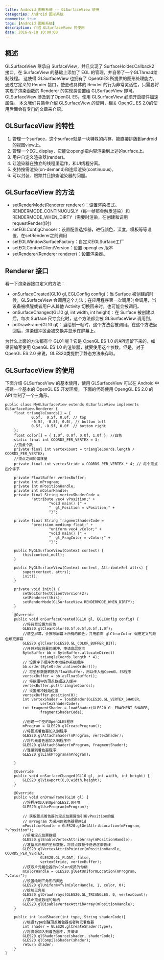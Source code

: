 ```yaml
---
title: Android 图形系统 -- GLSurfaceView 使用
categories: Android 图形系统
comments: true
tags: [Android 图形系统]
description: 介绍 GLSurfaceView 的使用
date: 2016-9-18 10:00:00
---
```


## 概述

GLSurfaceView 继承自 SurfaceView，并且实现了 SurfaceHolder.Callback2 接口。在 SurfaceView 的基础上添加了 EGL 的管理，并自带了一个GLThread绘制线程。
这使得 GLSurfaceView 也拥有了 OpenGlES 所提供的图形处理能力，通过它定义的 Render 接口，使更改具体的 Render 的行为非常灵活性，只需要将实现了渲染函数的 Renderer 的实现类设置给 GLSurfaceView 即可。
GLSurfaceView 涉及到了OpenGL ES，使用 GLSurfaceView 必须开启硬件加速属性。
本文我们只简单介绍 GLSurfaceView 的使用，相关 OpenGL ES 2.0的使用后面会有专门的文章来介绍。

## GLSurfaceView 的特性

 1. 管理一个surface，这个surface就是一块特殊的内存，能直接排版到android的视图view上。
 2. 管理一个EGL display，它能让opengl把内容渲染到上述的surface上。
 3. 用户自定义渲染器(render)。
 4. 让渲染器在独立的线程里运作，和UI线程分离。
 5. 支持按需渲染(on-demand)和连续渲染(continuous)。
 6. 可以封装、跟踪并且排查渲染器的问题。

## GLSurfaceView 的方法

 - setRenderMode(Renderer renderer)：设置渲染模式。RENDERMODE_CONTINUOUSLY（每一帧都会触发渲染）和RENDERMODE_WHEN_DIRTY（需要时渲染，在创建和调用requestRender()时）
 - setEGLConfigChooser：设置配置选择器，进行颜色，深度，模板等等设置，在setRenderer之前调用
 - setEGLWindowSurfaceFactory：自定义EGLSurface工厂
 - setEGLContextClientVersion：设置 opengl es 版本
 - setRenderer(Renderer renderer)：设置渲染器。

## Renderer 接口

看一下渲染器接口定义的方法：

 - onSurfaceCreated(GL10 gl, EGLConfig config)：当 Surface 被创建的时候，GLSurfaceView 会调用这个方法；在应用程序第一次调用时会调用，当设备被唤醒或者用户从其他 Activity 切换回来时，也可能会被调用。
 - onSurfaceChanged(GL10 gl, int width, int height)：在 Surface 被创建以后，每次 Surface 尺寸变化时，这个方法都会被 GLSurfaceView 调用到。
 - onDrawFrame(GL10 gl)：当绘制一帧时，这个方法会被调用。在这个方法返回后，渲染缓冲区会被交换并显示在屏幕上。

为什么上面的方法都有个 GL01 呢？它是 OpenGL ES 1.0 的API遗留下来的，如果要编写使用 OpenGL ES 1.0 的渲染器，就要使用这个参数。但是，对于 OpenGL ES 2.0 来说，GLES20类提供了静态方法来存取。

## GLSurfaceView 的使用

下面介绍 GLSurfaceView 的基本使用，使用 GLSurfaceView 可以在 Android 中搭建一个基本的 OpenGL ES 开发环境。
下面的代码使用 OpengGL ES 2.0 的 API 绘制了一个三角形。

```
public class MyGLSurfaceView extends GLSurfaceView implements GLSurfaceView.Renderer {
    float triangleCoords[] = {
            0.5f,  0.5f, 0.0f, // top
            -0.5f, -0.5f, 0.0f, // bottom left
            0.5f, -0.5f, 0.0f  // bottom right
    };
    float color[] = { 1.0f, 0.0f, 0.0f, 1.0f }; //白色
    static final int COORDS_PER_VERTEX = 3;
    //顶点个数
    private final int vertexCount = triangleCoords.length / COORDS_PER_VERTEX;
    //顶点之间的偏移量
    private final int vertexStride = COORDS_PER_VERTEX * 4; // 每个顶点四个字节

    private FloatBuffer vertexBuffer;
    private int mProgram;
    private int mPositionHandle;
    private int mColorHandle;
    private final String vertexShaderCode =
            "attribute vec4 vPosition;" +
                    "void main() {" +
                    "  gl_Position = vPosition;" +
                    "}";

    private final String fragmentShaderCode =
            "precision mediump float;" +
                    "uniform vec4 vColor;" +
                    "void main() {" +
                    "  gl_FragColor = vColor;" +
                    "}";

    public MyGLSurfaceView(Context context) {
        this(context,null);
    }

    public MyGLSurfaceView(Context context, AttributeSet attrs) {
        super(context, attrs);
        init();
    }

    private void init() {
        setEGLContextClientVersion(2);
        setRenderer(this);
        setRenderMode(GLSurfaceView.RENDERMODE_WHEN_DIRTY);
    }

    @Override
    public void onSurfaceCreated(GL10 gl, EGLConfig config) {
        //将背景设置为灰色
        GLES20.glClearColor(0.5f,0.5f,0.5f,1.0f);
        //清空屏幕，会擦除屏幕上所有的颜色，并用前面 glClearColor 调用定义的颜色填充屏幕
        GLES20.glClear(GLES20.GL_COLOR_BUFFER_BIT);
        //开辟对应容量的缓冲，申请底层空间
        ByteBuffer bb = ByteBuffer.allocateDirect(
                triangleCoords.length * 4);
        // 设置字节顺序为本地操作系统顺序
        bb.order(ByteOrder.nativeOrder());
        // 将坐标数据转换为FloatBuffer，用以传入给OpenGL ES程序
        vertexBuffer = bb.asFloatBuffer();
        // 将数组中的顶点数据送入缓冲
        vertexBuffer.put(triangleCoords);
        // 设置缓冲起始位置
        vertexBuffer.position(0);
        int vertexShader = loadShader(GLES20.GL_VERTEX_SHADER,
                vertexShaderCode);
        int fragmentShader = loadShader(GLES20.GL_FRAGMENT_SHADER,
                fragmentShaderCode);

        //创建一个空的OpenGLES程序
        mProgram = GLES20.glCreateProgram();
        //将顶点着色器加入到程序
        GLES20.glAttachShader(mProgram, vertexShader);
        //将片元着色器加入到程序中
        GLES20.glAttachShader(mProgram, fragmentShader);
        //连接到着色器程序
        GLES20.glLinkProgram(mProgram);

    }

    @Override
    public void onSurfaceChanged(GL10 gl, int width, int height) {
        GLES20.glViewport(0,0,width,height);
    }

    @Override
    public void onDrawFrame(GL10 gl) {
        //将程序加入到OpenGLES2.0环境
        GLES20.glUseProgram(mProgram);

        // 获取顶点着色器的定点位置属性引用vPosition的值
        // mProgram 为采用的着色器程序id
        mPositionHandle = GLES20.glGetAttribLocation(mProgram, "vPosition");
        //启用定点位置数据
        GLES20.glEnableVertexAttribArray(mPositionHandle);
        //准备三角形的坐标数据，将顶点数据传送进渲染管线
        GLES20.glVertexAttribPointer(mPositionHandle, COORDS_PER_VERTEX,
                GLES20.GL_FLOAT, false,
                vertexStride, vertexBuffer);
        //获取片元着色器的vColor成员的句柄
        mColorHandle = GLES20.glGetUniformLocation(mProgram, "vColor");
        //设置绘制三角形的颜色
        GLES20.glUniform4fv(mColorHandle, 1, color, 0);
        //绘制三角形
        GLES20.glDrawArrays(GLES20.GL_TRIANGLES, 0, vertexCount);
        //禁止顶点数组的句柄
        GLES20.glDisableVertexAttribArray(mPositionHandle);
    }

    public int loadShader(int type, String shaderCode){
        //根据type创建顶点着色器或者片元着色器
        int shader = GLES20.glCreateShader(type);
        //将资源加入到着色器中，并编译
        GLES20.glShaderSource(shader, shaderCode);
        GLES20.glCompileShader(shader);
        return shader;
    }
}
```